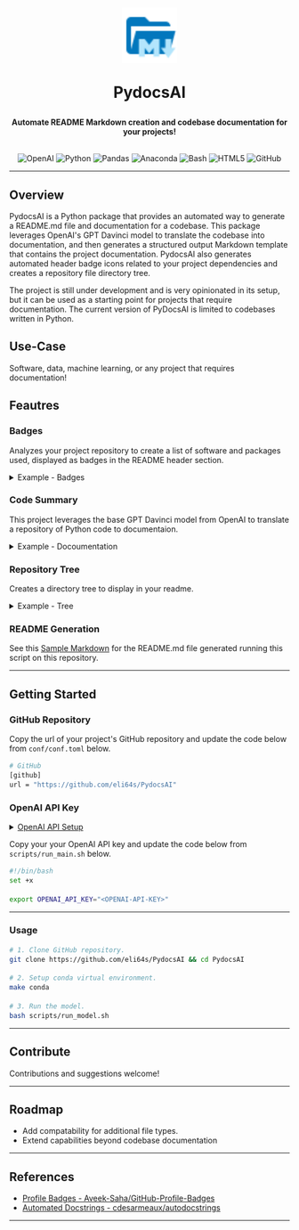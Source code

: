<div align="center">
<h1 align="center">
<img src="https://raw.githubusercontent.com/PKief/vscode-material-icon-theme/ec559a9f6bfd399b82bb44393651661b08aaf7ba/icons/folder-markdown-open.svg" width="100">
<p>PydocsAI</p></h1><b>Automate README Markdown creation and codebase documentation for your projects!</b><br><br>

![OpenAI](https://img.shields.io/badge/OpenAI-412991.svg?style=for-the-badge&logo=OpenAI&logoColor=white)
![Python](https://img.shields.io/badge/Python-3776AB.svg?style=for-the-badge&logo=Python&logoColor=white)
![Pandas](https://img.shields.io/badge/pandas-150458.svg?style=for-the-badge&logo=pandas&logoColor=white)
![Anaconda](https://img.shields.io/badge/Anaconda-44A833.svg?style=for-the-badge&logo=Anaconda&logoColor=white)
![Bash](https://img.shields.io/badge/GNU%20Bash-4EAA25.svg?style=for-the-badge&logo=GNU-Bash&logoColor=white)
![HTML5](https://img.shields.io/badge/HTML5-E34F26.svg?style=for-the-badge&logo=HTML5&logoColor=white)
![GitHub](https://img.shields.io/badge/Markdown-000000.svg?style=for-the-badge&logo=Markdown&logoColor=white)

</div>

---

## Overview

PydocsAI is a Python package that provides an automated way to generate a README.md file and documentation for a codebase. This package leverages OpenAI's GPT Davinci model to translate the codebase into documentation, and then generates a structured output Markdown template that contains the project documentation. PydocsAI also generates automated header badge icons related to your project dependencies and creates a repository file directory tree.

The project is still under development and is very opinionated in its setup, but it can be used as a starting point for projects that require documentation. The current version of PyDocsAI is limited to codebases written in Python.
## Use-Case

Software, data, machine learning, or any project that requires documentation!

## Feautres

### Badges

Analyzes your project repository to create a list of software and packages used, displayed as badges in the README header section.

<div><details closed><summary>Example - Badges</a></summary>

![header](docs/gpt/head.png)

</detais></div>

### Code Summary

This project leverages the base GPT Davinci model from OpenAI to translate a repository of Python code to documentaion.

<div><details closed><summary>Example - Docoumentation</a></summary>

![body](docs/gpt/body.png)</detais>

</div>

### Repository Tree

Creates a directory tree to display in your readme.

<div><details closed><summary>Example - Tree</a></summary>

![body](docs/gpt/tree.png)</detais>

</div>

### README Generation

See this [Sample Markdown](docs/markdown/readme.md) for the README.md file generated running this script on this repository.

---

## Getting Started

### GitHub Repository

Copy the url of your project's GitHub repository and update the code below from `conf/conf.toml` below.

```bash
# GitHub
[github]
url = "https://github.com/eli64s/PydocsAI"
```

### OpenAI API Key

<details closed>
<summary><a href="https://platform.openai.com/docs/introduction">OpenAI API Setup</a></summary>

Here are the steps to create an OpenAI API key:

1. Go to the OpenAI website.
2. Click the "Sign up for free" button.
3. Fill out the registration form with your information and agree to the terms of service.
4. Once logged in, click on the "API" tab.
5. Follow the instructions to create a new API key.
6. Copy the API key and keep it in a secure place.

You can now use the OpenAI API key to integrate with OpenAI's language models in your projects.
</details>

Copy your your OpenAI API key and update the code below from `scripts/run_main.sh` below.

```bash
#!/bin/bash
set +x

export OPENAI_API_KEY="<OPENAI-API-KEY>"

```

---

### Usage

```Bash
# 1. Clone GitHub repository.
git clone https://github.com/eli64s/PydocsAI && cd PydocsAI

# 2. Setup conda virtual environment.
make conda

# 3. Run the model.
bash scripts/run_model.sh
```

---

## Contribute

Contributions and suggestions welcome!

---

## Roadmap

- Add compatability for additional file types.
- Extend capabilities beyond codebase documentation

---

## References

- [Profile Badges - Aveek-Saha/GitHub-Profile-Badges](https://github.com/Aveek-Saha/GitHub-Profile-Badges)
- [Automated Docstrings - cdesarmeaux/autodocstrings](https://github.com/cdesarmeaux/autodocstrings)

---
